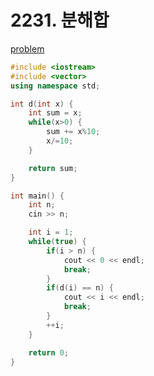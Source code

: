 # 2231. 분해합

[problem](https://www.acmicpc.net/problem/2231)

```cpp
#include <iostream>
#include <vector>
using namespace std;

int d(int x) {
	int sum = x;
	while(x>0) {
		sum += x%10;
		x/=10;
	}

	return sum;
}

int main() {
	int n;
	cin >> n;

	int i = 1;
	while(true) {
		if(i > n) {
			cout << 0 << endl;
			break;
		}
		if(d(i) == n) {
			cout << i << endl;
			break;
		}
		++i;
	}

	return 0;
}
```

